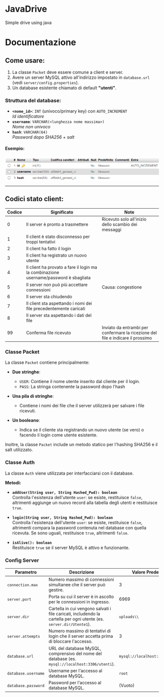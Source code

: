 # JavaDrive
Simple drive using java

# Documentazione

## Come usare:

1. La classe `Packet` deve essere comune a client e server.
2. Avere un server MySQL attivo all'indirizzo impostato in `database.url` (vedi `server/config.properties`).
3. Un database esistente chiamato di default **"utenti"**.

### Struttura del database:

- **`<nome_id>`**: `INT` (univoco/primary key) con `AUTO_INCREMENT`  
  _Id identificatore_
- **`username`**: `VARCHAR(<lunghezza nome massima>)`  
  _Nome non univoco_
- **`hash`**: `VARCHAR(64)`  
  _Password dopo SHA256 + salt_

#### Esempio:

![ALT](example.png "esempio")

---

## Codici stato client:

| Codice | Significato | Note |
|--------|-------------|------|
| 0      | Il server è pronto a trasmettere | Ricevuto solo all'inizio dello scambio dei messaggi |
| 1      | Il client è stato disconnesso per troppi tentativi | |
| 2      | Il client ha fatto il login | |
| 3      | Il client ha registrato un nuovo utente | |
| 4      | Il client ha provato a fare il login ma la combinazione username/password è sbagliata | |
| 5      | Il server non può più accettare connessioni | Causa: congestione |
| 6      | Il server sta chiudendo | |
| 7      | Il client sta aspettando i nomi dei file precedentemente caricati | |
| 8      | Il server sta aspettando i dati del file | |
| 99     | Conferma file ricevuto | Inviato da entrambi per confermare la ricezione del file e indicare il prossimo |




### **Classe Packet**

La classe `Packet` contiene principalmente:

- **Due stringhe**:
  - `USER`: Contiene il nome utente inserito dal cliente per il login.
  - `PASS`: La stringa contenente la password dopo l'hash

- **Una pila di stringhe**:
  - Contiene i nomi dei file che il server utilizzerà per salvare i file ricevuti.

- **Un booleano**:
  - Indica se il cliente sta registrando un nuovo utente (se vero) o facendo il login come utente esistente.

Inoltre, la classe `Packet` include un metodo statico per l'hashing SHA256 e il salt utilizzato.



### **Classe Auth**
La classe `Auth` viene utilizzata per interfacciarsi con il database.

**Metodi:**

- **`addUser(String user, String Hashed_Pwd): boolean`**  
  Controlla l'esistenza dell'utente `user`: se esiste, restituisce `false`, altrimenti aggiunge un nuovo record alla tabella degli utenti e restituisce `true`.

- **`login(String user, String Hashed_Pwd): boolean`**  
  Controlla l'esistenza dell'utente `user`: se esiste, restituisce `false`, altrimenti compara la password contenuta nel database con quella ricevuta. Se sono uguali, restituisce `true`, altrimenti `false`.

- **`isAlive(): boolean`**  
  Restituisce `true` se il server MySQL è attivo e funzionante.

### **Config Server**


| **Parametro**| **Descrizione**| **Valore Predefinito**|
|-|-|-|
| `connection.max`| Numero massimo di connessioni simultanee che il server può gestire.                                               | 3|
| `server.port`| Porta su cui il server è in ascolto per le connessioni in ingresso.| 6969|
| `server.dir`| Cartella in cui vengono salvati i file caricati, includendo la cartella per ogni utente (es. `server.dir/Utente1`). | `uploads\\`|
| `server.attempts`| Numero massimo di tentativi di login che il server accetta prima di bloccare l'accesso.| 3|
| `database.url`| URL del database MySQL, comprensivo del nome del database (es. `mysql://localhost:3306/utenti`).| `mysql://localhost:3306/utenti`       |
| `database.username`| Username per l'accesso al database MySQL.                                                                         | `root`|
| `database.password`| Password per l'accesso al database MySQL.                                                                         | (Vuoto)                               |
